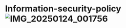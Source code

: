 # Information-security-policy![IMG_20250124_001756](https://github.com/user-attachments/assets/3d8608d3-812f-4721-9db0-4215d1ad2ede)
